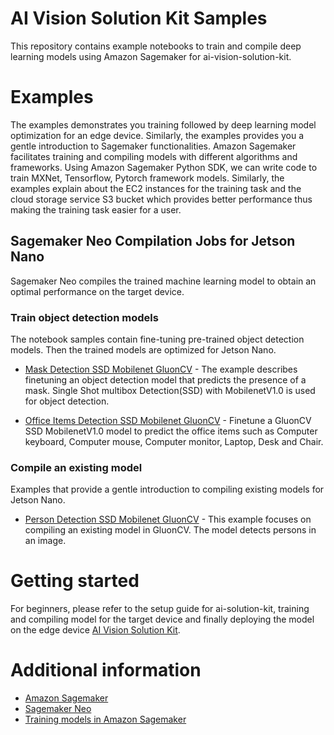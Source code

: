 # AI Vision Solution Kit Samples

This repository contains example notebooks to train and compile deep learning models using Amazon Sagemaker for ai-vision-solution-kit.

# Examples

The examples demonstrates you training followed by deep learning model optimization for an edge device. Similarly, the examples provides you a gentle introduction to Sagemaker functionalities. Amazon Sagemaker facilitates training and compiling models with different algorithms and frameworks. Using Amazon Sagemaker Python SDK, we can write code to train MXNet, Tensorflow, Pytorch framework models. Similarly, the examples explain about the EC2 instances for the training task and the cloud storage service S3 bucket which provides better performance thus making the training task easier for a user.

## Sagemaker Neo Compilation Jobs for Jetson Nano

Sagemaker Neo compiles the trained machine learning model to obtain an optimal performance on the target device.

### Train object detection models

The notebook samples contain fine-tuning pre-trained object detection models. Then the trained models are optimized for Jetson Nano. 

* [Mask Detection SSD Mobilenet GluonCV](https://github.com/basler/ai-vision-solution-kit-samples/sagemaker_neo_compilation_jobs_jetson_nano/train_object_detection_models/ssd_mask_detection_gluoncv) - The example describes finetuning an object detection model that predicts the presence of a mask. Single Shot multibox Detection(SSD) with MobilenetV1.0 is used for object detection.

* [Office Items Detection SSD Mobilenet GluonCV](https://github.com/basler/ai-vision-solution-kit-samples/sagemaker_neo_compilation_jobs_jetson_nano/train_object_detection_models/ssd_officeitems_detection_gluoncv) - Finetune a GluonCV SSD MobilenetV1.0 model to predict the office items such as Computer keyboard, Computer mouse, Computer monitor, Laptop, Desk and Chair.

### Compile an existing model 

Examples that provide a gentle introduction to compiling existing models for Jetson Nano.

* [Person Detection SSD Mobilenet GluonCV](https://github.com/basler/ai-vision-solution-kit-samples/sagemaker_neo_compilation_jobs_jetson_nano/compile_existing_models/ssd_person_detection_gluoncv) - This example focuses on compiling an existing model in GluonCV. The model detects persons in an image. 
 
# Getting started
For beginners, please refer to the setup guide for ai-solution-kit, training and compiling model for the target device and finally deploying the model on the edge device [AI Vision Solution Kit](https://imaginghub.com/projects/438-ai-vision-solution-kit-with-aws-cloud-connection).


# Additional information
* [Amazon Sagemaker](https://docs.aws.amazon.com/sagemaker/latest/dg/whatis.html)
* [Sagemaker Neo](https://docs.aws.amazon.com/sagemaker/latest/dg/neo.html)
* [Training models in Amazon Sagemaker](https://sagemaker.readthedocs.io/en/stable/)



